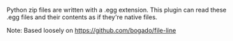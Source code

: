 Python zip files are written with a .egg extension. This plugin can read
these .egg files and their contents as if they're native files.

Note: Based loosely on https://github.com/bogado/file-line
